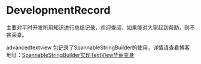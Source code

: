# DevelopmentRecord

主要对平时开发所用知识进行总结记录，欢迎查阅，如果能对大家起到帮助，则不甚荣幸。

advancedtextview 包记录了SpannableStringBuilder的使用，详情请查看博客地址：[SpannableStringBuilder实现TextView华丽变身](https://www.cnblogs.com/jqnl/p/12189032.html)


